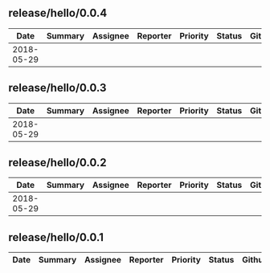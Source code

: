 
## release/hello/0.0.4

| Date | Summary | Assignee | Reporter | Priority | Status | Github | JIRA |
|------|---------|----------|----------|----------|--------|--------|------|
|2018-05-29||||||[](https://github.com/Formlabs/factory-software/pull/)|[](https://formlabs.atlassian.net/browse/)|


## release/hello/0.0.3

| Date | Summary | Assignee | Reporter | Priority | Status | Github | JIRA |
|------|---------|----------|----------|----------|--------|--------|------|
|2018-05-29||||||[](https://github.com/Formlabs/factory-software/pull/)|[](https://formlabs.atlassian.net/browse/)|


## release/hello/0.0.2

| Date | Summary | Assignee | Reporter | Priority | Status | Github | JIRA |
|------|---------|----------|----------|----------|--------|--------|------|
|2018-05-29||||||[](https://github.com/Formlabs/factory-software/pull/)|[](https://formlabs.atlassian.net/browse/)|


## release/hello/0.0.1

| Date | Summary | Assignee | Reporter | Priority | Status | Github | JIRA |
|------|---------|----------|----------|----------|--------|--------|------|

